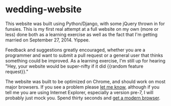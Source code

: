 wedding-website
===============

This website was built using Python/Django, with some jQuery thrown in for funsies.  This is my first real attempt at a full website on my own (more or less) done both as a learning exercise as well as the fact that I'm getting married on September 27, 2014.  Yippee.

Feedback and suggestions greatly encouraged, whether you are a programmer and want to submit a pull request or a general user that thinks something could be improved.  As a learning exercise, I'm still up for hearing "Hey, your website would be super-nifty if it did {{random feature request}}."

The website was built to be optimized on Chrome, and should work on most major browsers.  If you see a problem please [let me know](mailto:pnichols104@gmail.com), although if you tell me you are using Internet Explorer, especially a version pre-7, I will probably just mock you.  Spend thirty seconds and [get a modern browser](https://www.google.com/intl/en/chrome/browser/).

 

